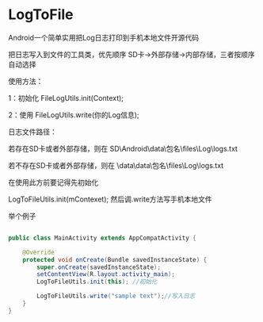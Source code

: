 # LogToFile
Android一个简单实用把Log日志打印到手机本地文件开源代码

把日志写入到文件的工具类，优先顺序 SD卡->外部存储->内部存储，三者按顺序自动选择

使用方法：

1：初始化 FileLogUtils.init(Context);

2：使用 FileLogUtils.write(你的Log信息);

日志文件路径：

若存在SD卡或者外部存储，则在 SD\Android\data\包名\files\Log\logs.txt

若不存在SD卡或者外部存储，则在 \data\data\包名\files\Log\logs.txt

在使用此方前要记得先初始化

LogToFileUtils.init(mContexet);
然后调.write方法写手机本地文件

举个例子
```java

public class MainActivity extends AppCompatActivity {

    @Override
    protected void onCreate(Bundle savedInstanceState) {
        super.onCreate(savedInstanceState);
        setContentView(R.layout.activity_main);
        LogToFileUtils.init(this); //初始化

        LogToFileUtils.write("sample text");//写入日志
    }
}

```